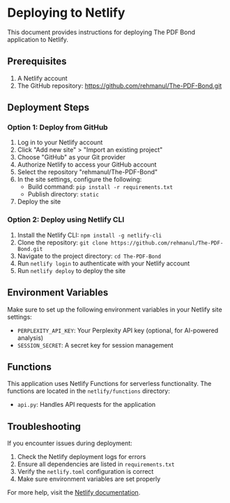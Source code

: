 # Deploying to Netlify

This document provides instructions for deploying The PDF Bond application to Netlify.

## Prerequisites

1. A Netlify account
2. The GitHub repository: https://github.com/rehmanul/The-PDF-Bond.git

## Deployment Steps

### Option 1: Deploy from GitHub

1. Log in to your Netlify account
2. Click "Add new site" > "Import an existing project"
3. Choose "GitHub" as your Git provider
4. Authorize Netlify to access your GitHub account
5. Select the repository "rehmanul/The-PDF-Bond"
6. In the site settings, configure the following:
   - Build command: `pip install -r requirements.txt`
   - Publish directory: `static`
7. Deploy the site

### Option 2: Deploy using Netlify CLI

1. Install the Netlify CLI: `npm install -g netlify-cli`
2. Clone the repository: `git clone https://github.com/rehmanul/The-PDF-Bond.git`
3. Navigate to the project directory: `cd The-PDF-Bond`
4. Run `netlify login` to authenticate with your Netlify account
5. Run `netlify deploy` to deploy the site

## Environment Variables

Make sure to set up the following environment variables in your Netlify site settings:

- `PERPLEXITY_API_KEY`: Your Perplexity API key (optional, for AI-powered analysis)
- `SESSION_SECRET`: A secret key for session management

## Functions

This application uses Netlify Functions for serverless functionality. The functions are located in the `netlify/functions` directory:

- `api.py`: Handles API requests for the application

## Troubleshooting

If you encounter issues during deployment:

1. Check the Netlify deployment logs for errors
2. Ensure all dependencies are listed in `requirements.txt`
3. Verify the `netlify.toml` configuration is correct
4. Make sure environment variables are set properly

For more help, visit the [Netlify documentation](https://docs.netlify.com/).